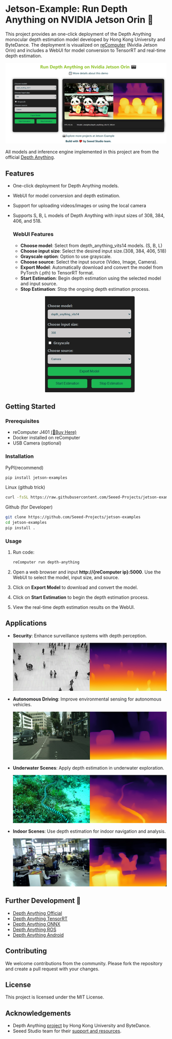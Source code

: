 # Jetson-Example: Run Depth Anything on NVIDIA Jetson Orin 🚀
This project provides an one-click deployment of the Depth Anything monocular depth estimation model developed by Hong Kong University and ByteDance.  The deployment is visualized on [reComputer](https://www.seeedstudio.com/reComputer-J4012-p-5586.html) (Nvidia Jetson Orin) and includes a WebUI for model conversion to TensorRT and real-time depth estimation.
<p align="center">
  <img src="images/WebUI.png" alt="WebUI">
</p>

All models and inference engine implemented in this project are from the official [Depth Anything](https://depth-anything.github.io/).

## Features

- One-click deployment for Depth Anything models.
- WebUI for model conversion and depth estimation.
- Support for uploading videos/images or using the local camera 
- Supports S, B, L models of Depth Anything with input sizes of 308, 384, 406, and 518.

    ### WebUI Features
    - **Choose model**: Select from depth_anything_vits14 models. (S, B, L)
    - **Choose input size**: Select the desired input size.(308, 384, 406, 518)
    - **Grayscale option**: Option to use grayscale. 
    - **Choose source**: Select the input source (Video, Image, Camera).
    - **Export Model**: Automatically download and convert the model from PyTorch (.pth) to TensorRT format.
    - **Start Estimation**: Begin depth estimation using the selected model and input source.
    - **Stop Estimation**: Stop the ongoing depth estimation process.
    <p align="center">
      <img src="images/Opr.png" alt="Depthanything" width="280" height="300">
    </p>

## Getting Started
### Prerequisites
- reComputer J401 [(🛒Buy Here)](https://www.seeedstudio.com/NVIDIAr-Jetson-Orintm-Nano-Developer-Kit-p-5617.html)
- Docker installed on reComputer
- USB Camera (optional)
### Installation


PyPI(recommend)
```sh
pip install jetson-examples
```
Linux (github trick)
```sh
curl -fsSL https://raw.githubusercontent.com/Seeed-Projects/jetson-examples/main/install.sh | sh
```
Github (for Developer)
```sh
git clone https://github.com/Seeed-Projects/jetson-examples
cd jetson-examples
pip install .
```

### Usage
1. Run code:
    ```sh
    reComputer run depth-anything
    ```
2. Open a web browser and input **http://{reComputer ip}:5000**. Use the WebUI to select the model, input size, and source.

3. Click on **Export Model** to download and convert the model.

4. Click on **Start Estimation** to begin the depth estimation process.

5. View the real-time depth estimation results on the WebUI.

## Applications

- **Security**: Enhance surveillance systems with depth perception.
  <p align="center">
    <img src="images/Security.png" alt="Security" width="500" height="150">
  </p>
- **Autonomous Driving**: Improve environmental sensing for autonomous vehicles.
  <p align="center">
    <img src="images/Autonomous Driving.png" alt="Autonomous Driving" width="500" height="150">
  </p>
- **Underwater Scenes**: Apply depth estimation in underwater exploration.
  <p align="center">
      <img src="images/Underwater Scenes.png" alt="Underwater Scenes" width="500" height="150">
    </p>
- **Indoor Scenes**: Use depth estimation for indoor navigation and analysis.
  <p align="center">
      <img src="images/Indoor Scenes.png" alt="Indoor Scenes" width="500" height="150">
    </p>

## Further Development 🔧
- [Depth Anything Official](https://depth-anything.github.io/)
- [Depth Anything TensorRT](https://github.com/spacewalk01/depth-anything-tensorrt)
- [Depth Anything ONNX](https://github.com/fabio-sim/Depth-Anything-ONNX)
- [Depth Anything ROS](https://github.com/scepter914/DepthAnything-ROS)
- [Depth Anything Android](https://github.com/FeiGeChuanShu/ncnn-android-depth_anything)


## Contributing

We welcome contributions from the community. Please fork the repository and create a pull request with your changes.

## License

This project is licensed under the MIT License.

## Acknowledgements

- Depth Anything [project](https://depth-anything.github.io/) by Hong Kong University and ByteDance.
- Seeed Studio team for their [support and resources](https://github.com/Seeed-Projects/jetson-examples).
